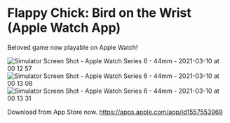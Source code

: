 # Flappy Chick: Bird on the Wrist (Apple Watch App)

Beloved game now playable on Apple Watch!

![Simulator Screen Shot - Apple Watch Series 6 - 44mm - 2021-03-10 at 00 12 57](https://user-images.githubusercontent.com/21102640/110602558-2d995380-8197-11eb-8d16-30a6641a63a7.png)
![Simulator Screen Shot - Apple Watch Series 6 - 44mm - 2021-03-10 at 00 13 08](https://user-images.githubusercontent.com/21102640/110602559-2eca8080-8197-11eb-8278-8967bc427c04.png)
![Simulator Screen Shot - Apple Watch Series 6 - 44mm - 2021-03-10 at 00 13 31](https://user-images.githubusercontent.com/21102640/110602560-2eca8080-8197-11eb-8373-ea6798a15e21.png)

Download from App Store now.
https://apps.apple.com/app/id1557553969
